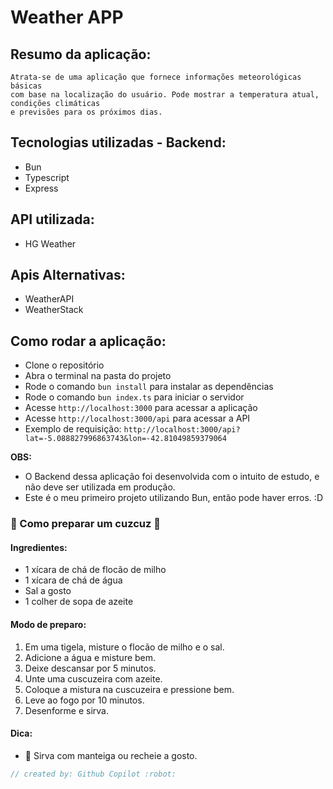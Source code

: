 # Weather APP
## Resumo da aplicação:

```
Atrata-se de uma aplicação que fornece informações meteorológicas básicas
com base na localização do usuário. Pode mostrar a temperatura atual, condições climáticas
e previsões para os próximos dias.
```

## Tecnologias utilizadas - Backend:
- Bun
- Typescript
- Express

## API utilizada:
- HG Weather

## Apis Alternativas:
- WeatherAPI
- WeatherStack

## Como rodar a aplicação:
- Clone o repositório
- Abra o terminal na pasta do projeto
- Rode o comando `bun install` para instalar as dependências
- Rode o comando `bun index.ts` para iniciar o servidor
- Acesse `http://localhost:3000` para acessar a aplicação
- Acesse `http://localhost:3000/api` para acessar a API
- Exemplo de requisição: `http://localhost:3000/api?lat=-5.088827996863743&lon=-42.81049859379064`


**OBS:**
- O Backend dessa aplicação foi desenvolvida com o intuito de estudo, e não deve ser utilizada em produção.
- Este é o meu primeiro projeto utilizando Bun, então pode haver erros. :D


### :shallow_pan_of_food: Como preparar um cuzcuz :shallow_pan_of_food:

#### Ingredientes:
- 1 xícara de chá de flocão de milho
- 1 xícara de chá de água
- Sal a gosto
- 1 colher de sopa de azeite

#### Modo de preparo:
1. Em uma tigela, misture o flocão de milho e o sal.
2. Adicione a água e misture bem.
3. Deixe descansar por 5 minutos.
4. Unte uma cuscuzeira com azeite.
5. Coloque a mistura na cuscuzeira e pressione bem.
6. Leve ao fogo por 10 minutos.
7. Desenforme e sirva.

#### Dica:
- :butter: Sirva com manteiga ou recheie a gosto.

```javascript
// created by: Github Copilot :robot:
```